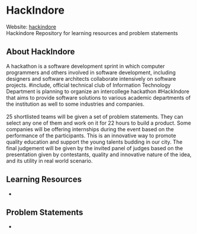 # HackIndore
Website: [hackindore](https://hackindore.splashthat.com)
<br>
Hackindore Repository for learning resources and problem statements
<br>
## About HackIndore
A hackathon is a software development sprint in which computer programmers and others involved in software development, including designers and software architects collaborate intensively on software projects. #include, official technical club of Information Technology Department is planning to organize an intercollege hackathon #HackIndore that aims to provide software solutions to various academic departments of the institution as well to some industries and companies.
<br>
<br>
25 shortlisted teams will be given a set of problem statements. They can select any one of them and work on it for 22 hours to build a product. Some companies will be offering internships during the event based on the  performance of the participants. This is an innovative way to promote quality education and support the young talents budding in our city. The final judgement will be given by the invited panel of judges based on the presentation given by contestants, quality and innovative nature of the idea, and its utility in real world scenario.


## Learning Resources
* 


## Problem Statements
* 
